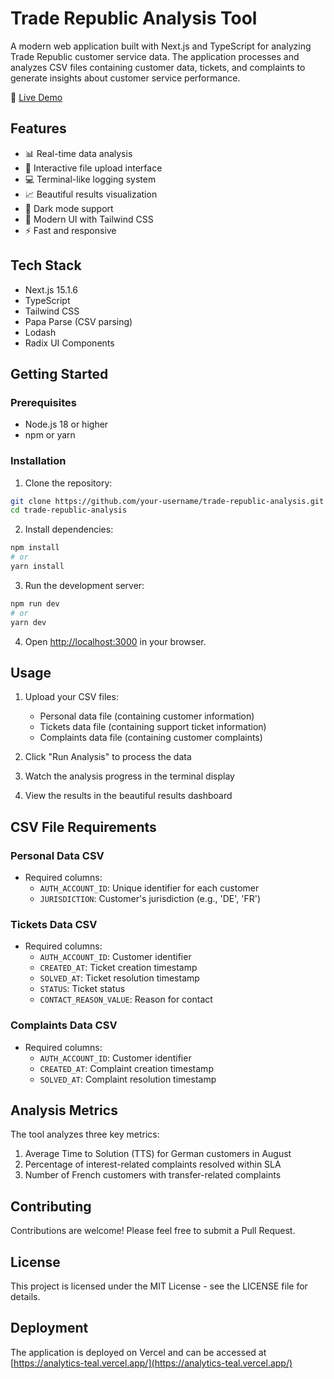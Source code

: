# Trade Republic Analysis Tool

A modern web application built with Next.js and TypeScript for analyzing Trade Republic customer service data. The application processes and analyzes CSV files containing customer data, tickets, and complaints to generate insights about customer service performance.

🚀 [Live Demo](https://analytics-teal.vercel.app/)

## Features

- 📊 Real-time data analysis
- 🎯 Interactive file upload interface
- 💻 Terminal-like logging system
- 📈 Beautiful results visualization
- 🌙 Dark mode support
- 🎨 Modern UI with Tailwind CSS
- ⚡ Fast and responsive

## Tech Stack

- Next.js 15.1.6
- TypeScript
- Tailwind CSS
- Papa Parse (CSV parsing)
- Lodash
- Radix UI Components

## Getting Started

### Prerequisites

- Node.js 18 or higher
- npm or yarn

### Installation

1. Clone the repository:
```bash
git clone https://github.com/your-username/trade-republic-analysis.git
cd trade-republic-analysis
```

2. Install dependencies:
```bash
npm install
# or
yarn install
```

3. Run the development server:
```bash
npm run dev
# or
yarn dev
```

4. Open [http://localhost:3000](http://localhost:3000) in your browser.

## Usage

1. Upload your CSV files:
   - Personal data file (containing customer information)
   - Tickets data file (containing support ticket information)
   - Complaints data file (containing customer complaints)

2. Click "Run Analysis" to process the data

3. Watch the analysis progress in the terminal display

4. View the results in the beautiful results dashboard

## CSV File Requirements

### Personal Data CSV
- Required columns:
  - `AUTH_ACCOUNT_ID`: Unique identifier for each customer
  - `JURISDICTION`: Customer's jurisdiction (e.g., 'DE', 'FR')

### Tickets Data CSV
- Required columns:
  - `AUTH_ACCOUNT_ID`: Customer identifier
  - `CREATED_AT`: Ticket creation timestamp
  - `SOLVED_AT`: Ticket resolution timestamp
  - `STATUS`: Ticket status
  - `CONTACT_REASON_VALUE`: Reason for contact

### Complaints Data CSV
- Required columns:
  - `AUTH_ACCOUNT_ID`: Customer identifier
  - `CREATED_AT`: Complaint creation timestamp
  - `SOLVED_AT`: Complaint resolution timestamp

## Analysis Metrics

The tool analyzes three key metrics:
1. Average Time to Solution (TTS) for German customers in August
2. Percentage of interest-related complaints resolved within SLA
3. Number of French customers with transfer-related complaints

## Contributing

Contributions are welcome! Please feel free to submit a Pull Request.

## License

This project is licensed under the MIT License - see the LICENSE file for details.

## Deployment

The application is deployed on Vercel and can be accessed at [https://analytics-teal.vercel.app/](https://analytics-teal.vercel.app/)
